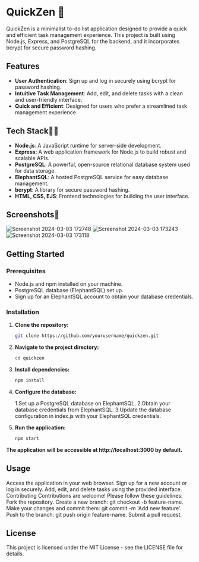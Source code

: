 # QuickZen 🧾

QuickZen is a minimalist to-do list application designed to provide a quick and efficient task management experience. This project is built using Node.js, Express, and PostgreSQL for the backend, and it incorporates bcrypt for secure password hashing.

## Features 

- **User Authentication**: Sign up and log in securely using bcrypt for password hashing.
- **Intuitive Task Management**: Add, edit, and delete tasks with a clean and user-friendly interface.
- **Quick and Efficient**: Designed for users who prefer a streamlined task management experience.

## Tech Stack👨‍💻

- **Node.js**: A JavaScript runtime for server-side development.
- **Express**: A web application framework for Node.js to build robust and scalable APIs.
- **PostgreSQL**: A powerful, open-source relational database system used for data storage.
- **ElephantSQL**: A hosted PostgreSQL service for easy database management.
- **bcrypt**: A library for secure password hashing.
- **HTML, CSS, EJS**: Frontend technologies for building the user interface.

## Screenshots📸

![Screenshot 2024-03-03 172748](https://github.com/abhaydixit07/QuickZen/assets/120455759/178b6573-6611-40be-8351-59b9ac72187a)
![Screenshot 2024-03-03 173243](https://github.com/abhaydixit07/QuickZen/assets/120455759/05614272-b2a9-491e-aeb4-2907fe069f0a)
![Screenshot 2024-03-03 173118](https://github.com/abhaydixit07/QuickZen/assets/120455759/b27d5f72-b60f-4f32-886e-c508cca060f4)

## Getting Started

### Prerequisites

- Node.js and npm installed on your machine.
- PostgreSQL database (ElephantSQL) set up.
- Sign up for an ElephantSQL account to obtain your database credentials.

### Installation

1. **Clone the repository:**

   ```bash
   git clone https://github.com/yourusername/quickzen.git
2. **Navigate to the project directory:**

   ```bash
   cd quickzen
3. **Install dependencies:**
   ```bash
   npm install

4. **Configure the database:**

   1.Set up a PostgreSQL database on ElephantSQL.
   2.Obtain your database credentials from ElephantSQL.
   3.Update the database configuration in index.js with your ElephantSQL credentials.

5. **Run the application:**
   ```bash
   npm start

**The application will be accessible at http://localhost:3000 by default.**

## Usage
   Access the application in your web browser.
   Sign up for a new account or log in securely.
   Add, edit, and delete tasks using the provided interface.
   Contributing
   Contributions are welcome! Please follow these guidelines:
   Fork the repository.
   Create a new branch: git checkout -b feature-name.
   Make your changes and commit them: git commit -m 'Add new feature'.
   Push to the branch: git push origin feature-name.
   Submit a pull request.
## License
This project is licensed under the MIT License - see the LICENSE file for details.
